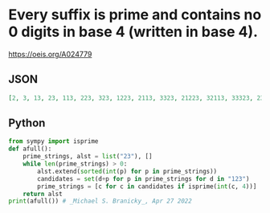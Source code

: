 # Every suffix is prime and contains no 0 digits in base 4 \(written in base 4\)\.
https://oeis.org/A024779
## JSON
```JSON
[2, 3, 13, 23, 113, 223, 323, 1223, 2113, 3323, 21223, 32113, 33323, 233323, 321223, 333323]
```
## Python
```Python
from sympy import isprime
def afull():
    prime_strings, alst = list("23"), []
    while len(prime_strings) > 0:
        alst.extend(sorted(int(p) for p in prime_strings))
        candidates = set(d+p for p in prime_strings for d in "123")
        prime_strings = [c for c in candidates if isprime(int(c, 4))]
    return alst
print(afull()) # _Michael S. Branicky_, Apr 27 2022
```
